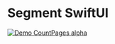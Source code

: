 # Segment SwiftUI


[![Demo CountPages alpha](https://github.com/Evgen-ios/Segment/blob/master/1511972.gif?raw=true)]()
